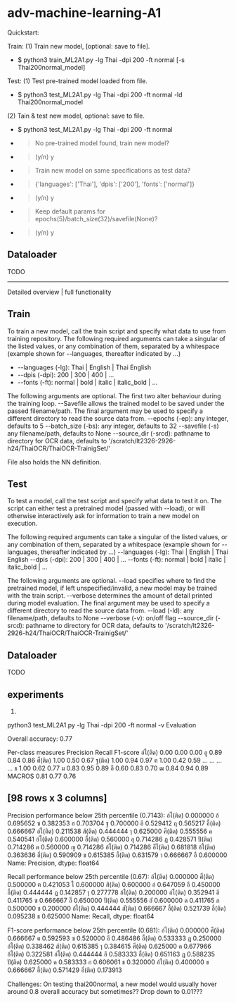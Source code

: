 # adv-machine-learning-A1

Quickstart:

Train: 
(1) Train new model, [optional: save to file].
* $ python3 train_ML2A1.py -lg Thai -dpi 200 -ft normal [-s Thai200normal_model]

Test: 
(1) Test pre-trained model loaded from file.
* $ python3 test_ML2A1.py -lg Thai -dpi 200 -ft normal -ld Thai200normal_model

(2) Tain & test new model, optional: save to file.
* $ python3 test_ML2A1.py -lg Thai -dpi 200 -ft normal
* > No pre-trained model found, train new model?
* > (y/n) y
* > Train new model on same specifications as test data?
* > {'languages': ['Thai'], 'dpis': ['200'], 'fonts': ['normal']}
* > (y/n) y
* > Keep default params for epochs(5)/batch_size(32)/savefile(None)?
* > (y/n) y


## Dataloader

TODO

_____________________________________________

Detailed overview | full functionality

## Train
To train a new model, call the train script and specify what data to use from training repository. 
The following required arguments can take a singular of the listed values, or any combination of them, separated by a whitespace (example shown for --languages, thereafter indicated by ...)
* --languages (-lg):	Thai | English | Thai English
* --dpis (-dpi): 		200 | 300 | 400 | ...
* --fonts (-ft):		normal | bold | italic | italic_bold | ...

The following arguments are optional. The first two alter behaviour during the training loop. --Savefile allows the trained model to be saved under the passed filename/path. The final argument may be used to specify a different directory to read the source data from.
	--epochs (-ep):		any integer, defaults to 5
	--batch_size (-bs):	any integer, defaults to 32
	--savefile (-s)		any filename/path, defaults to None
	--source_dir (-srcd):	pathname to directory for OCR data, defaults to '/scratch/lt2326-2926-h24/ThaiOCR/ThaiOCR-TrainigSet/'

File also holds the NN definition.


## Test
To test a model, call the test script and specify what data to test it on. The script can either test a pretrained model (passed with --load), or will otherwise interactively ask for information to train a new model on execution.

The following required arguments can take a singular of the listed values, or any combination of them, separated by a whitespace (example shown for --languages, thereafter indicated by ...)
	--languages (-lg):	Thai | English | Thai English
	--dpis (-dpi): 		200 | 300 | 400 | ...
	--fonts (-ft):		normal | bold | italic | italic_bold | ...

The following arguments are optional. --load specifies where to find the pretrained model, if left unspecified/invalid, a new model may be trained with the train script. --verbose determines the amount of detail printed during model evaluation. The final argument may be used to specify a different directory to read the source data from.
	--load (-ld):		any filename/path, defaults to None
	--verbose (-v):		on/off flag
	--source_dir (-srcd):	pathname to directory for OCR data, defaults to '/scratch/lt2326-2926-h24/ThaiOCR/ThaiOCR-TrainigSet/'

## Dataloader

TODO

## experiments
1)
python3 test_ML2A1.py -lg Thai -dpi 200 -ft normal -v
Evaluation

Overall accuracy: 0.77

Per-class measures
          Precision  Recall  F1-score
อ์ไ(ติด)       0.00    0.00      0.00
อู             0.89    0.84      0.86
ศื(ติด)        1.00    0.50      0.67
ฐ(ติด)         1.00    0.94      0.97
ฅ              1.00    0.42      0.59
...             ...     ...       ...
ธ              1.00    0.62      0.77
ม              0.83    0.95      0.89
อื             0.60    0.83      0.70
ฒ              0.84    0.94      0.89
MACROS         0.81    0.77      0.76

[98 rows x 3 columns]
--------------------------------------------------------------------------------

Precision performance below 25th percentile (0.7143):
อ์ไ(ติด)    0.000000
อ้          0.695652
ซ           0.382353
ฮ           0.703704
ฐ           0.700000
อี          0.529412
ฤ           0.565217
อี้(ติด)    0.666667
อ์ใ(ติด)    0.211538
ส้(ติด)     0.444444
ๅ           0.625000
ศี(ติด)     0.555556
ค           0.540541
อ์โ(ติด)    0.600000
อื่(ติด)    0.560000
อุ          0.714286
ฏ           0.428571
ปั(ติด)     0.714286
ต           0.560000
ญ           0.714286
อ้โ(ติด)    0.714286
อ็ไ(ติด)    0.681818
อ้ใ(ติด)    0.363636
อึ่(ติด)    0.590909
ข           0.615385
อึ้(ติด)    0.631579
า           0.666667
อื          0.600000
Name: Precision, dtype: float64

Recall performance below 25th percentile (0.67):
อ์ไ(ติด)    0.000000
ศื(ติด)     0.500000
ฅ           0.421053
ไ           0.600000
สิ(ติด)     0.600000
อ่          0.647059
อี          0.450000
อี้(ติด)    0.444444
ฎ           0.142857
ๅ           0.277778
อ้ไ(ติด)    0.200000
อ์โ(ติด)    0.352941
อึ          0.411765
ฃ           0.666667
อ็          0.650000
ปั(ติด)     0.555556
อั          0.600000
ด           0.411765
ก           0.500000
ช           0.200000
อ้ใ(ติด)    0.444444
สั(ติด)     0.666667
อึ้(ติด)    0.521739
อี่(ติด)    0.095238
ธ           0.625000
Name: Recall, dtype: float64

F1-score performance below 25th percentile (0.681):
อ์ไ(ติด)    0.000000
ศื(ติด)     0.666667
ฅ           0.592593
ซ           0.520000
อี          0.486486
อี้(ติด)    0.533333
ฎ           0.250000
อ์ใ(ติด)    0.338462
ส้(ติด)     0.615385
ๅ           0.384615
ศี(ติด)     0.625000
ค           0.677966
อ้ไ(ติด)    0.322581
อ์โ(ติด)    0.444444
อึ          0.583333
อื่(ติด)    0.651163
ฏ           0.588235
ปั(ติด)     0.625000
ด           0.583333
ก           0.606061
ช           0.320000
อ้ใ(ติด)    0.400000
ข           0.666667
อึ้(ติด)    0.571429
อี่(ติด)    0.173913

Challenges:
On testing thai200normal, a new model would usually hover around 0.8 overall accuracy but sometimes?? Drop down to 0.01???